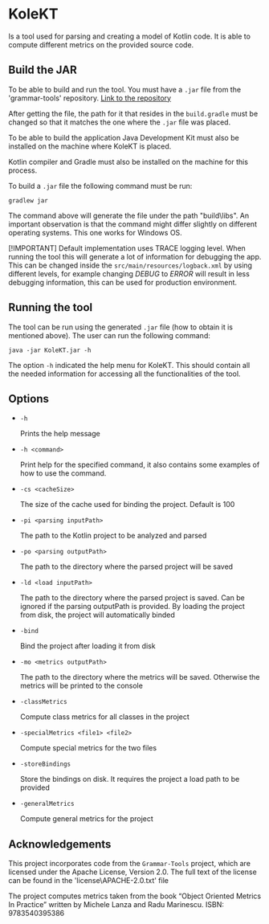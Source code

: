 # KoleKT
Is a tool used for parsing and creating a model of Kotlin code. It is able
to compute different metrics on the provided source code.

## Build the JAR
To be able to build and run the tool. You must have a ```.jar``` file from the 'grammar-tools'
repository. [Link to the repository](https://github.com/Kotlin/grammar-tools)

After getting the file, the path for it that resides in the ```build.gradle``` must be changed
so that it matches the one where the ```.jar``` file was placed.

To be able to build the application Java Development Kit must also be installed on the
machine where KoleKT is placed.

Kotlin compiler and Gradle must also be installed on the machine for this process.

To build a ```.jar``` file the following command must be run:
```shell
gradlew jar
```
The command above will generate the file under the path "build\libs". An important observation
is that the command might differ slightly on different operating systems. This one
works for Windows OS.

[!IMPORTANT]
Default implementation uses TRACE logging level. When running the tool this will generate
a lot of information for debugging the app. This can be changed inside the `src/main/resources/logback.xml`
by using different levels, for example changing *DEBUG* to *ERROR* will result in less debugging
information, this can be used for production environment.


## Running the tool
The tool can be run using the generated ```.jar``` file (how to obtain it is mentioned above).
The user can run the following command:
```shell
java -jar KoleKT.jar -h
```
The option `-h` indicated the help menu for KoleKT. This should contain all the needed
information for accessing all the functionalities of the tool.

## Options

- `-h`

   Prints the help message


- `-h <command>`

  Print help for the specified command, it also contains some examples of how to use the command.


- `-cs <cacheSize>`

  The size of the cache used for binding the project. Default is 100


- `-pi <parsing inputPath>`

  The path to the Kotlin project to be analyzed and parsed


- `-po <parsing outputPath>`

  The path to the directory where the parsed project will be saved


- `-ld <load inputPath> `

  The path to the directory where the parsed project is saved. Can be ignored if the parsing outputPath is provided.
  By loading the project from disk, the project will automatically binded


- `-bind`

  Bind the project after loading it from disk


- `-mo <metrics outputPath>`

  The path to the directory where the metrics will be saved. Otherwise the metrics will be printed to the console


- `-classMetrics`

  Compute class metrics for all classes in the project


- `-specialMetrics <file1> <file2>`

  Compute special metrics for the two files


- `-storeBindings`

  Store the bindings on disk. It requires the project a load path to be provided


- `-generalMetrics `

  Compute general metrics for the project


## Acknowledgements
This project incorporates code from the ```Grammar-Tools``` project, which are licensed 
under the Apache License, Version 2.0. The full text of the license can be found in the
'license\APACHE-2.0.txt' file

The project computes metrics taken from the book “Object Oriented Metrics In
Practice” written by Michele Lanza and Radu Marinescu. ISBN: 9783540395386

